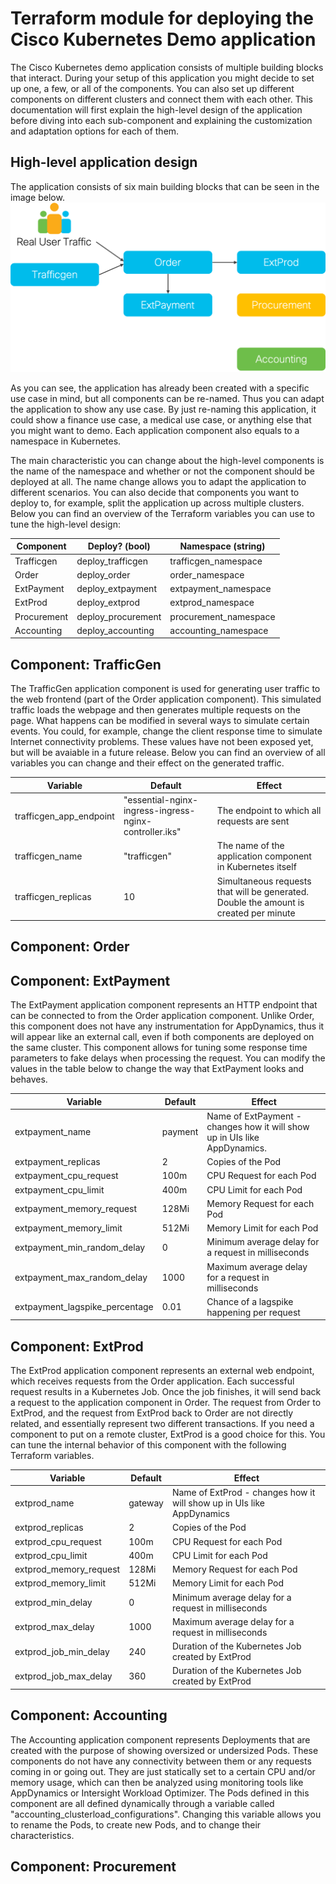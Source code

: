 # Terraform module for deploying the Cisco Kubernetes Demo application

The Cisco Kubernetes demo application consists of multiple building blocks that interact. During your setup of this application you might decide to set up one, a few, or all of the components. You can also set up different components on different clusters and connect them with each other. This documentation will first explain the high-level design of the application before diving into each sub-component and explaining the customization and adaptation options for each of them.

## High-level application design

The application consists of six main building blocks that can be seen in the image below.
![High-level application design](https://github.com/3191110276/terraform-kubernetes-cnb/blob/main/images/high_level_design.png?raw=true)

As you can see, the application has already been created with a specific use case in mind, but all components can be re-named. Thus you can adapt the application to show any use case. By just re-naming this application, it could show a finance use case, a medical use case, or anything else that you might want to demo. Each application component also equals to a namespace in Kubernetes.

The main characteristic you can change about the high-level components is the name of the namespace and whether or not the component should be deployed at all. The name change allows you to adapt the application to different scenarios. You can also decide that components you want to deploy to, for example, split the application up across multiple clusters. Below you can find an overview of the Terraform variables you can use to tune the high-level design:

| Component   | Deploy? (bool)     | Namespace (string)          |
|-------------|--------------------|-----------------------------|
| Trafficgen  | deploy_trafficgen  | trafficgen_namespace        |
| Order       | deploy_order       | order_namespace             |
| ExtPayment  | deploy_extpayment  | extpayment_namespace        |
| ExtProd     | deploy_extprod     | extprod_namespace           |
| Procurement | deploy_procurement | procurement_namespace       |
| Accounting  | deploy_accounting  | accounting_namespace        |


## Component: TrafficGen
The TrafficGen application component is used for generating user traffic to the web frontend (part of the Order application component). This simulated traffic loads the webpage and then generates multiple requests on the page. What happens can be modified in several ways to simulate certain events. You could, for example, change the client response time to simulate Internet connectivity problems. These values have not been exposed yet, but will be avaiable in a future release. Below you can find an overview of all variables you can change and their effect on the generated traffic.

| Variable                | Default                                                | Effect                                                                                |
|-------------------------|--------------------------------------------------------|---------------------------------------------------------------------------------------|
| trafficgen_app_endpoint | "essential-nginx-ingress-ingress-nginx-controller.iks" | The endpoint to which all requests are sent                                           |
| trafficgen_name         | "trafficgen"                                           | The name of the application component in Kubernetes itself                            |
| trafficgen_replicas     | 10                                                     | Simultaneous requests that will be generated. Double the amount is created per minute |

## Component: Order

## Component: ExtPayment
The ExtPayment application component represents an HTTP endpoint that can be connected to from the Order application component. Unlike Order, this component does not have any instrumentation for AppDynamics, thus it will appear like an external call, even if both components are deployed on the same cluster. This component allows for tuning some response time parameters to fake delays when processing the request. You can modify the values in the table below to change the way that ExtPayment looks and behaves.

| Variable                       | Default | Effect                                                                       |
|--------------------------------|---------|------------------------------------------------------------------------------|
| extpayment_name                | payment | Name of ExtPayment - changes how it will show up in UIs like AppDynamics.    |
| extpayment_replicas            | 2       | Copies of the Pod                                                            |
| extpayment_cpu_request         | 100m    | CPU Request for each Pod                                                     |
| extpayment_cpu_limit           | 400m    | CPU Limit for each Pod                                                       |
| extpayment_memory_request      | 128Mi   | Memory Request for each Pod                                                  |
| extpayment_memory_limit        | 512Mi   | Memory Limit for each Pod                                                    |
| extpayment_min_random_delay    | 0       | Minimum average delay for a request in milliseconds                          |
| extpayment_max_random_delay    | 1000    | Maximum average delay for a request in milliseconds                          |
| extpayment_lagspike_percentage | 0.01    | Chance of a lagspike happening per request                                   |

## Component: ExtProd
The ExtProd application component represents an external web endpoint, which receives requests from the Order application. Each successful request results in a Kubernetes Job. Once the job finishes, it will send back a request to the application component in Order. The request from Order to ExtProd, and the request from ExtProd back to Order are not directly related, and essentially represent two different transactions. If you need a component to put on a remote cluster, ExtProd is a good choice for this. You can tune the internal behavior of this component with the following Terraform variables.

| Variable               | Default | Effect                                                                |
|------------------------|---------|-----------------------------------------------------------------------|
| extprod_name           | gateway | Name of ExtProd - changes how it will show up in UIs like AppDynamics |
| extprod_replicas       | 2       | Copies of the Pod                                                     |
| extprod_cpu_request    | 100m    | CPU Request for each Pod                                              |
| extprod_cpu_limit      | 400m    | CPU Limit for each Pod                                                |
| extprod_memory_request | 128Mi   | Memory Request for each Pod                                           |
| extprod_memory_limit   | 512Mi   | Memory Limit for each Pod                                             |
| extprod_min_delay      | 0       | Minimum average delay for a request in milliseconds                   |
| extprod_max_delay      | 1000    | Maximum average delay for a request in milliseconds                   |
| extprod_job_min_delay  | 240     | Duration of the Kubernetes Job created by ExtProd                     |
| extprod_job_max_delay  | 360     | Duration of the Kubernetes Job created by ExtProd                     |

## Component: Accounting
The Accounting application component represents Deployments that are created with the purpose of showing oversized or undersized Pods. These components do not have any connectivity between them or any requests coming in or going out. They are just statically set to a certain CPU and/or memory usage, which can then be analyzed using monitoring tools like AppDynamics or Intersight Workload Optimizer. The Pods defined in this component are all defined dynamically through a variable called "accounting_clusterload_configurations". Changing this variable allows you to rename the Pods, to create new Pods, and to change their characteristics.

## Component: Procurement
